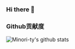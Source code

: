 ### Hi there 👋

### Github贡献度
![Minori-ty's github stats](https://github-readme-stats.vercel.app/api?username=sundayskys&show_icons=true&theme=vue)

